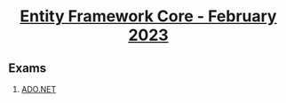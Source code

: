 # <a href="https://softuni.bg/trainings/3199/programming-basics-with-csharp-january-2021"><p align="center"> Entity Framework Core - February 2023<p>
</a>



## Exams
1. <a href="https://github.com/NikolovDaniel/Software-University--SoftUni-/tree/main/C%23%20Course/Entity%20Framework%20Core/EFC%20-%20Exercises/ADO.NET" > ADO.NET </a> 
